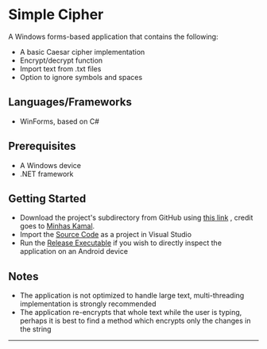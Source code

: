 Simple Cipher
==============================

A Windows forms-based application that contains the following:

* A basic Caesar cipher implementation
* Encrypt/decrypt function
* Import text from .txt files
* Option to ignore symbols and spaces

Languages/Frameworks
------------

* WinForms, based on C#

Prerequisites
------------

* A Windows device
* .NET framework

Getting Started
------------

* Download the project's subdirectory from GitHub
  using [this link](https://minhaskamal.github.io/DownGit/#/home?url=https://github.com/tariqshaban/bachelor-projects/tree/master/3rd_year/1st_semester/cis433_security/simple_cipher)
  , credit goes to [Minhas Kamal](https://minhaskamal.github.io).
* Import the [Source Code](source_code) as a project in Visual Studio
* Run the [Release Executable](release_executable) if you wish to directly inspect the application on an Android device

Notes
------------

* The application is not optimized to handle large text, multi-threading implementation is strongly recommended
* The application re-encrypts that whole text while the user is typing, perhaps it is best to find a method which
  encrypts only the changes in the string

--------